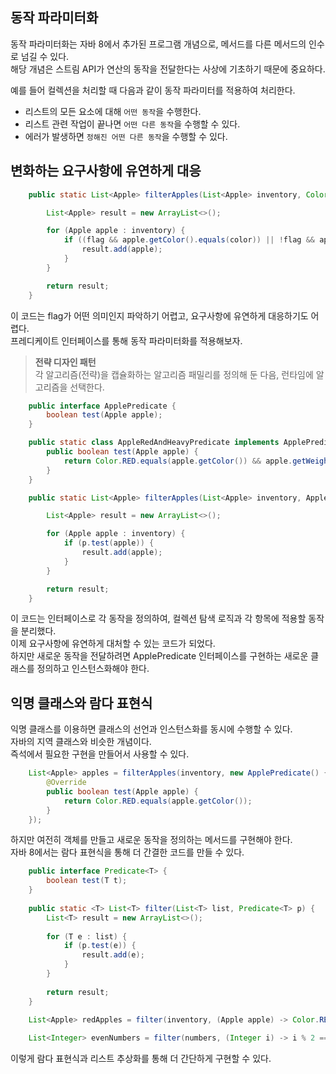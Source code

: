 ## 동작 파라미터화

동작 파라미터화는 자바 8에서 추가된 프로그램 개념으로, 메서드를 다른 메서드의 인수로 넘길 수 있다.  
해당 개념은 스트림 API가 연산의 동작을 전달한다는 사상에 기초하기 때문에 중요하다.

예를 들어 컬렉션을 처리할 때 다음과 같이 동작 파라미터를 적용하여 처리한다.

- 리스트의 모든 요소에 대해 `어떤 동작`을 수행한다.
- 리스트 관련 작업이 끝나면 `어떤 다른 동작`을 수행할 수 있다.
- 에러가 발생하면 `정해진 어떤 다른 동작`을 수행할 수 있다.

## 변화하는 요구사항에 유연하게 대응

```java
    public static List<Apple> filterApples(List<Apple> inventory, Color color, int weight, boolean flag) {

        List<Apple> result = new ArrayList<>();

        for (Apple apple : inventory) {
            if ((flag && apple.getColor().equals(color)) || !flag && apple.getWeight() > weight) {
                result.add(apple);
            }
        }

        return result;
    }
```

이 코드는 flag가 어떤 의미인지 파악하기 어렵고, 요구사항에 유연하게 대응하기도 어렵다.  
프레디케이트 인터페이스를 통해 동작 파라미터화를 적용해보자.

> **전략 디자인 패턴**  
> 각 알고리즘(전략)을 캡슐화하는 알고리즘 패밀리를 정의해 둔 다음, 런타임에 알고리즘을 선택한다.

```java
    public interface ApplePredicate {
        boolean test(Apple apple);
    }

    public static class AppleRedAndHeavyPredicate implements ApplePredicate {
        public boolean test(Apple apple) {
            return Color.RED.equals(apple.getColor()) && apple.getWeight() > 150;
        }
    }

    public static List<Apple> filterApples(List<Apple> inventory, ApplePredicate p) {

        List<Apple> result = new ArrayList<>();

        for (Apple apple : inventory) {
            if (p.test(apple)) {
                result.add(apple);
            }
        }

        return result;
    }
```

이 코드는 인터페이스로 각 동작을 정의하여, 컬렉션 탐색 로직과 각 항목에 적용할 동작을 분리했다.  
이제 요구사항에 유연하게 대처할 수 있는 코드가 되었다.  
하지만 새로운 동작을 전달하려면 ApplePredicate 인터페이스를 구현하는 새로운 클래스를 정의하고 인스턴스화해야 한다.

## 익명 클래스와 람다 표현식

익명 클래스를 이용하면 클래스의 선언과 인스턴스화를 동시에 수행할 수 있다.  
자바의 지역 클래스와 비슷한 개념이다.  
즉석에서 필요한 구현을 만들어서 사용할 수 있다.

```java
    List<Apple> apples = filterApples(inventory, new ApplePredicate() {
        @Override
        public boolean test(Apple apple) {
            return Color.RED.equals(apple.getColor());
        }
    });
```

하지만 여전히 객체를 만들고 새로운 동작을 정의하는 메서드를 구현해야 한다.  
자바 8에서는 람다 표현식을 통해 더 간결한 코드를 만들 수 있다.

```java
    public interface Predicate<T> {
        boolean test(T t);
    }
    
    public static <T> List<T> filter(List<T> list, Predicate<T> p) {
        List<T> result = new ArrayList<>();
    
        for (T e : list) {
            if (p.test(e)) {
                result.add(e);
            }
        }
    
        return result;
    }

    List<Apple> redApples = filter(inventory, (Apple apple) -> Color.RED.equals(apple.getColor()));
    
    List<Integer> evenNumbers = filter(numbers, (Integer i) -> i % 2 == 0);
```

이렇게 람다 표현식과 리스트 추상화를 통해 더 간단하게 구현할 수 있다.
